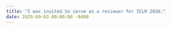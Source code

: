 ```yaml
---
title: "I was invited to serve as a reviewer for ICLR 2026."
date: 2025-09-03 00:00:00 -0400
---
```

